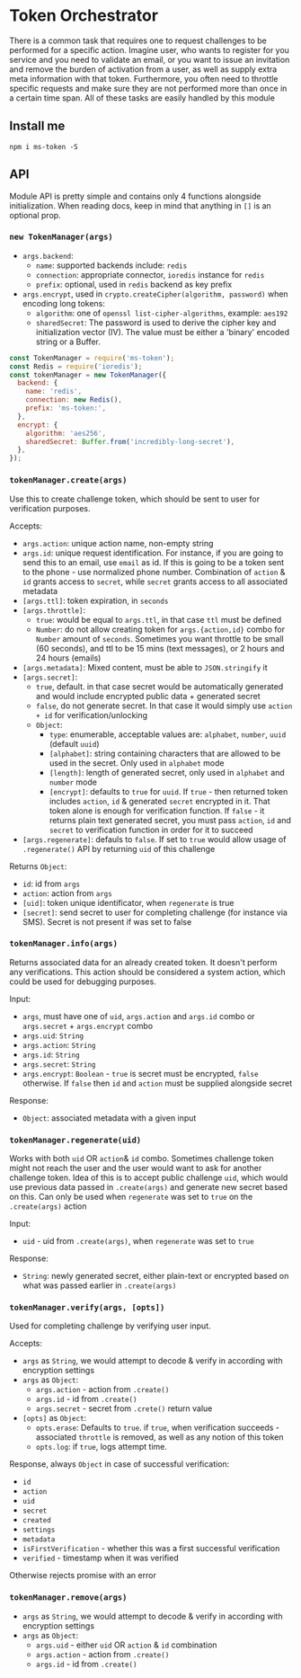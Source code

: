 # Token Orchestrator

There is a common task that requires one to request challenges to be performed for a specific action. Imagine user, who wants to register
for you service and you need to validate an email, or you want to issue an invitation and remove the burden of activation from a user, as well as
supply extra meta information with that token. Furthermore, you often need to throttle specific requests and make sure they are not performed more
than once in a certain time span. All of these tasks are easily handled by this module

## Install me

`npm i ms-token -S`

## API

Module API is pretty simple and contains only 4 functions alongside initialization.
When reading docs, keep in mind that anything in `[]` is an optional prop.

### `new TokenManager(args)`

* `args.backend`:
  * `name`: supported backends include: `redis`
  * `connection`: appropriate connector, `ioredis` instance for `redis`
  * `prefix`: optional, used in `redis` backend as key prefix
* `args.encrypt`, used in `crypto.createCipher(algorithm, password)` when encoding long tokens:
  * `algorithm`: one of `openssl list-cipher-algorithms`, example: `aes192`
  * `sharedSecret`: The password is used to derive the cipher key and initialization vector (IV).
  The value must be either a 'binary' encoded string or a Buffer.


```js
const TokenManager = require('ms-token');
const Redis = require('ioredis');
const tokenManager = new TokenManager({
  backend: {
    name: 'redis',
    connection: new Redis(),
    prefix: 'ms-token:',
  },
  encrypt: {
    algorithm: 'aes256',
    sharedSecret: Buffer.from('incredibly-long-secret'),
  },
});
```

### `tokenManager.create(args)`

Use this to create challenge token, which should be sent to user for verification purposes.

Accepts:

* `args.action`: unique action name, non-empty string
* `args.id`: unique request identification. For instance, if you are going to send this to an email, use `email` as id. If this is going to be a
token sent to the phone - use normalized phone number. Combination of `action` & `id` grants access to `secret`, while `secret` grants access to all associated
metadata
* `[args.ttl]`: token expiration, in `seconds`
* `[args.throttle]`:
  * `true`: would be equal to `args.ttl`, in that case `ttl` must be defined
  * `Number`: do not allow creating token for `args.{action,id}` combo for `Number` amount of `seconds`. Sometimes you want throttle to be small (60 seconds),
  and ttl to be 15 mins (text messages), or 2 hours and 24 hours (emails)
* `[args.metadata]`: Mixed content, must be able to `JSON.stringify` it
* `[args.secret]`:
  * `true`, default. in that case secret would be automatically generated and would include encrypted public data + generated secret
  * `false`, do not generate secret. In that case it would simply use `action + id` for verification/unlocking
  * `Object`:
    * `type`: enumerable, acceptable values are: `alphabet`, `number`, `uuid` (default `uuid`)
    * `[alphabet]`: string containing characters that are allowed to be used in the secret. Only used in `alphabet` mode
    * `[length]`: length of generated secret, only used in `alphabet` and `number` mode
    * `[encrypt]`: defaults to `true` for `uuid`. If `true` - then returned token includes `action`, `id` & generated `secret` encrypted in it. That token alone is enough for verification function. If `false` - it returns plain text generated secret, you must pass `action`, `id` and `secret` to verification function in order for it to succeed
* `[args.regenerate]`: defauls to `false`. If set to `true` would allow usage of `.regenerate()` API by returning `uid` of this challenge

Returns `Object`:

* `id`: id from `args`
* `action`: action from `args`
* `[uid]`: token unique identificator, when `regenerate` is true
* `[secret]`: send secret to user for completing challenge (for instance via SMS). Secret is not present if was set to false

### `tokenManager.info(args)`

Returns associated data for an already created token. It doesn't perform any verifications.
This action should be considered a system action, which could be used for debugging purposes.

Input:

* `args`, must have one of `uid`, `args.action` and `args.id` combo or `args.secret` + `args.encrypt` combo
* `args.uid`: `String`
* `args.action`: `String`
* `args.id`: `String`
* `args.secret`: `String`
* `args.encrypt`: `Boolean` - `true` is secret must be encrypted, `false` otherwise. If `false` then `id` and `action` must be supplied alongside
secret

Response:

* `Object`: associated metadata with a given input

### `tokenManager.regenerate(uid)`

Works with both `uid` OR `action`& `id` combo. Sometimes challenge token might not reach the user and the user would want to ask
for another challenge token. Idea of this is to accept public challenge `uid`, which would use previous data passed in `.create(args)`
and generate new secret based on this. Can only be used when `regenerate` was set to `true` on the `.create(args)` action

Input:

* `uid` - uid from `.create(args)`, when `regenerate` was set to `true`

Response:

* `String`: newly generated secret, either plain-text or encrypted based on what was passed earlier in `.create(args)`

### `tokenManager.verify(args, [opts])`

Used for completing challenge by verifying user input.

Accepts:

* `args` as `String`, we would attempt to decode & verify in according with encryption settings
* `args` as `Object`:
  * `args.action` - action from `.create()`
  * `args.id` - id from `.create()`
  * `args.secret` - secret from `.crete()` return value
* `[opts]` as `Object`:
  * `opts.erase`: Defaults to `true`. if `true`, when verification succeeds - associated `throttle` is removed, as well as any notion of this token
  * `opts.log`: if `true`, logs attempt time.

Response, always `Object` in case of successful verification:

* `id`
* `action`
* `uid`
* `secret`
* `created`
* `settings`
* `metadata`
* `isFirstVerification` - whether this was a first successful verification
* `verified` - timestamp when it was verified

Otherwise rejects promise with an error

### `tokenManager.remove(args)`

* `args` as `String`, we would attempt to decode & verify in according with encryption settings
* `args` as `Object`:
  * `args.uid` - either `uid` OR `action` & `id` combination
  * `args.action` - action from `.create()`
  * `args.id` - id from `.create()`
